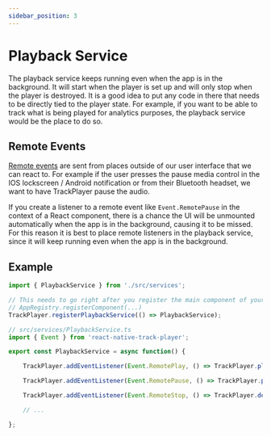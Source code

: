 ```yaml
---
sidebar_position: 3
---
```


# Playback Service

The playback service keeps running even when the app is in the background. It will start when the player is set up and will only stop when the player is destroyed. It is a good idea to put any code in there that needs to be directly tied to the player state. For example, if you want to be able to track what is being played for analytics purposes, the playback service would be the place to do so.

## Remote Events

[Remote events](../api/events.md#media-controls) are sent from places outside of our user interface that we can react to. For example if the user presses the pause media control in the IOS lockscreen / Android notification or from their Bluetooth headset, we want to have TrackPlayer pause the audio.

If you create a listener to a remote event like `Event.RemotePause` in the context of a React component, there is a chance the UI will be unmounted automatically when the app is in the background, causing it to be missed. For this reason it is best to place remote listeners in the playback service, since it will keep running even when the app is in the background.

## Example
```js
import { PlaybackService } from './src/services';

// This needs to go right after you register the main component of your app
// AppRegistry.registerComponent(...)
TrackPlayer.registerPlaybackService(() => PlaybackService);
```

```ts
// src/services/PlaybackService.ts
import { Event } from 'react-native-track-player';

export const PlaybackService = async function() {

    TrackPlayer.addEventListener(Event.RemotePlay, () => TrackPlayer.play());

    TrackPlayer.addEventListener(Event.RemotePause, () => TrackPlayer.pause());

    TrackPlayer.addEventListener(Event.RemoteStop, () => TrackPlayer.destroy());

    // ...

};
```
